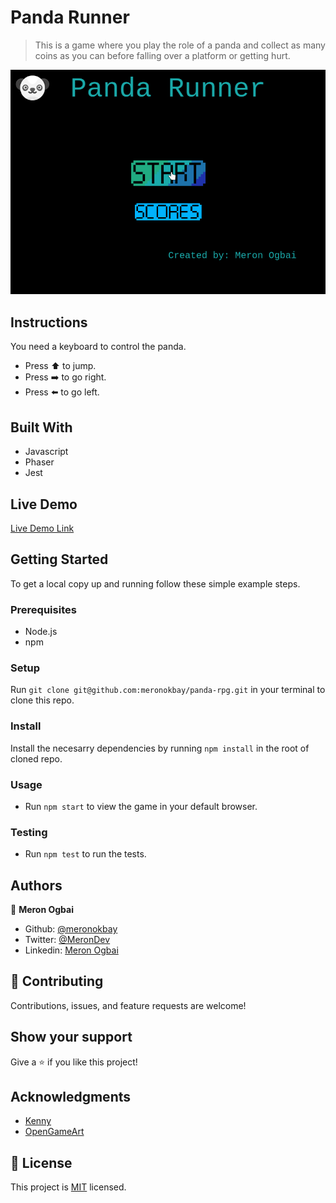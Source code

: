 # Panda Runner

> This is a game where you play the role of a panda and collect as many coins as you can before falling over a platform or getting hurt.

![screenshot](./game_preview.gif)

## Instructions

You need a keyboard to control the panda.

- Press ⬆️ to jump.
- Press ➡️ to go right.
- Press ⬅️ to go left.

## Built With

- Javascript
- Phaser
- Jest

## Live Demo

[Live Demo Link](https://meronokbay.github.io/panda-rpg/)

## Getting Started

To get a local copy up and running follow these simple example steps.

### Prerequisites

- Node.js
- npm

### Setup

Run `git clone git@github.com:meronokbay/panda-rpg.git` in your terminal to clone this repo.

### Install

Install the necesarry dependencies by running `npm install` in the root of cloned repo.

### Usage

- Run `npm start` to view the game in your default browser.

### Testing

- Run `npm test` to run the tests.

## Authors

👤 **Meron Ogbai**

- Github: [@meronokbay](https://github.com/meronokbay)
- Twitter: [@MeronDev](https://twitter.com/MeronDev)
- Linkedin: [Meron Ogbai](https://linkedin.com/in/meron-ogbai/)

## 🤝 Contributing

Contributions, issues, and feature requests are welcome!

## Show your support

Give a ⭐️ if you like this project!

## Acknowledgments

- [Kenny](https://kenney.nl/)
- [OpenGameArt](https://opengameart.org/content/panda-character-32x32)

## 📝 License

This project is [MIT](./LICENSE) licensed.

